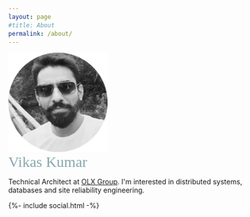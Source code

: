 ```yaml
---
layout: page
#title: About
permalink: /about/
---
```

<div style='float:l1eft;'>
<img src='/assets/about.png' width='200' />
</div>
<div style='clear:both'></div>

<div style='font-family: Yantramanav; font-size:30px; color:#87a8ad; margin-bottom:10px;'>Vikas Kumar</div>

Technical Architect at [OLX Group](https://www.olxgroup.com/). I'm interested in distributed systems, databases and site reliability engineering.

<div class="social-links">
  {%- include social.html -%}
</div>
